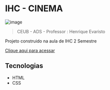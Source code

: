 # IHC - CINEMA

![image](https://github.com/jp-beltran/Cinema/assets/86390243/b29c253a-4160-4653-ab27-599609eda204)


  > CEUB - ADS -
  > Professor : Henrique Evaristo

Projeto construido na aula de IHC 2 Semestre

[Clique aqui para acessar](https://jp-beltran.github.io/Cinema/index.html)

## Tecnologias
- HTML
- CSS


